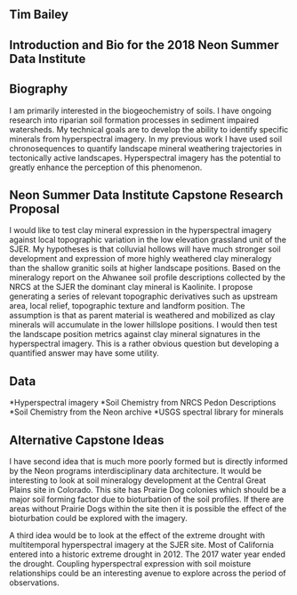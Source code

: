 ## Tim Bailey
## Introduction and Bio for the 2018 Neon Summer Data Institute

## Biography
I am primarily interested in the biogeochemistry of soils. I have ongoing research into riparian soil formation processes in sediment impaired watersheds. My technical goals are to develop the ability to identify specific minerals from hyperspectral imagery. In my previous work I have used soil chronosequences to quantify landscape mineral weathering trajectories in tectonically active landscapes. Hyperspectral imagery has the potential to greatly enhance the perception of this phenomenon.

## Neon Summer Data Institute Capstone Research Proposal
I would like to test clay mineral expression in the hyperspectral imagery against local topographic variation in the low elevation grassland unit of the SJER. My hypotheses is that colluvial hollows will have much stronger soil development and expression of more highly  weathered clay mineralogy than the shallow granitic soils at higher landscape positions. Based on the mineralogy report on the Ahwanee soil profile descriptions collected by the NRCS at the SJER the dominant clay mineral is Kaolinite. I propose generating a series of relevant topographic derivatives such as upstream area, local relief, topographic texture and landform position. The assumption is that as parent material is weathered and mobilized as clay minerals will accumulate in the lower hillslope positions. I would then test the landscape position metrics against clay mineral signatures in the hyperspectral imagery. This is a rather obvious question but developing a quantified answer may have some utility.

## Data 
*Hyperspectral imagery
*Soil Chemistry from NRCS Pedon Descriptions
*Soil Chemistry from the Neon archive
*USGS spectral library for minerals

## Alternative Capstone Ideas
I have second idea that is much more poorly formed but is directly informed by the Neon programs interdisciplinary data architecture. It would be interesting to look at soil mineralogy development at the Central Great Plains site in Colorado. This site has Prairie Dog colonies which should be a major soil forming factor due to bioturbation of the soil profiles. If there are areas without Prairie Dogs within the site then it is possible the effect of the bioturbation could be explored with the imagery.

A third idea would be to look at the effect of the extreme drought with multitemporal hyperspectral imagery at the SJER site. Most of California entered into a historic extreme drought in 2012. The 2017 water year ended the drought. Coupling hyperspectral expression with soil moisture relationships could be an interesting avenue to explore across the period of observations. 
